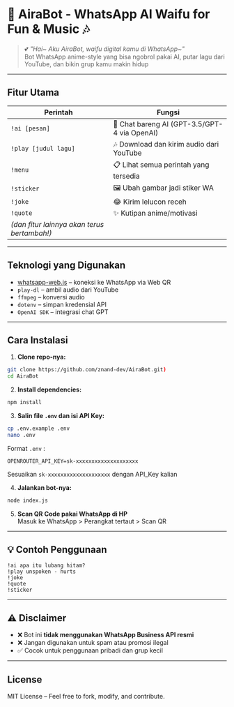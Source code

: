 
# 💫 AiraBot - WhatsApp AI Waifu for Fun & Music 🎶

> 💕 *"Hai~ Aku AiraBot, waifu digital kamu di WhatsApp~"*  
> Bot WhatsApp anime-style yang bisa ngobrol pakai AI, putar lagu dari YouTube, dan bikin grup kamu makin hidup

---

## Fitur Utama

| Perintah | Fungsi |
|----------|--------|
| `!ai [pesan]` | 💬 Chat bareng AI (GPT-3.5/GPT-4 via OpenAI)  |
| `!play [judul lagu]` | 🎶 Download dan kirim audio dari YouTube  |
| `!menu` | 📋 Lihat semua perintah yang tersedia  |
| `!sticker` | 🖼️ Ubah gambar jadi stiker WA  |
| `!joke` | 😂 Kirim lelucon receh  |
| `!quote` | ✨ Kutipan anime/motivasi  |
| *(dan fitur lainnya akan terus bertambah!)* |

---

## Teknologi yang Digunakan

- [whatsapp-web.js](https://github.com/pedroslopez/whatsapp-web.js) – koneksi ke WhatsApp via Web QR
- `play-dl` – ambil audio dari YouTube
- `ffmpeg` – konversi audio
- `dotenv` – simpan kredensial API
- `OpenAI SDK` – integrasi chat GPT

---

## Cara Instalasi

1. **Clone repo-nya:**

```bash
git clone https://github.com/znand-dev/AiraBot.git)
cd AiraBot
```

2. **Install dependencies:**

```bash
npm install
```

3. **Salin file `.env` dan isi API Key:**

```bash
cp .env.example .env
nano .env
```

Format `.env` :
```
OPENROUTER_API_KEY=sk-xxxxxxxxxxxxxxxxxxxx
```

Sesuaikan `sk-xxxxxxxxxxxxxxxxxxxx` dengan API_Key kalian

4. **Jalankan bot-nya:**

```bash
node index.js
```

5. **Scan QR Code pakai WhatsApp di HP**  
Masuk ke WhatsApp > Perangkat tertaut > Scan QR

---

## 💡 Contoh Penggunaan

```
!ai apa itu lubang hitam?
!play unspoken - hurts
!joke
!quote
!sticker
```

---

## ⚠️ Disclaimer

- ❌ Bot ini **tidak menggunakan WhatsApp Business API resmi**  
- ❌ Jangan digunakan untuk spam atau promosi ilegal
- ✅ Cocok untuk penggunaan pribadi dan grup kecil

---

## License

MIT License – Feel free to fork, modify, and contribute.

